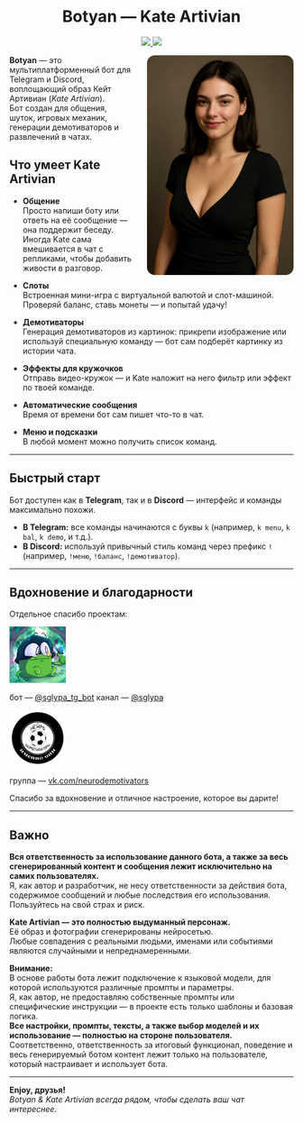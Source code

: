 <h1 align="center">Botyan — Kate Artivian</h1>
<p align="center">
  <a href="https://github.com/TheAndreyZakharov/Botyan/blob/main/README.md">
    <img src="https://img.shields.io/badge/README-English-blue">
  </a>
  <a href="https://github.com/TheAndreyZakharov/Botyan/blob/main/README_RU.md">
    <img src="https://img.shields.io/badge/README-Русский-brightgreen">
  </a>
</p>

<img src="source/ChatGPTImage.png" alt="Kate Artivian" align="right" width="260" style="margin-left: 24px; border-radius: 14px;" />

**Botyan** — это мультиплатформенный бот для Telegram и Discord, воплощающий образ Кейт Артивиан (*Kate Artivian*).  
Бот создан для общения, шуток, игровых механик, генерации демотиваторов и развлечений в чатах.

## Что умеет Kate Artivian

- **Общение**  
  Просто напиши боту или ответь на её сообщение — она поддержит беседу. Иногда Kate сама вмешивается в чат с репликами, чтобы добавить живости в разговор.

- **Слоты**  
  Встроенная мини-игра с виртуальной валютой и слот-машиной. Проверяй баланс, ставь монеты — и попытай удачу!

- **Демотиваторы**  
  Генерация демотиваторов из картинок: прикрепи изображение или используй специальную команду — бот сам подберёт картинку из истории чата.

- **Эффекты для кружочков**  
  Отправь видео-кружок — и Kate наложит на него фильтр или эффект по твоей команде.

- **Автоматические сообщения**  
  Время от времени бот сам пишет что-то в чат.

- **Меню и подсказки**  
  В любой момент можно получить список команд.

---

## Быстрый старт

Бот доступен как в **Telegram**, так и в **Discord** — интерфейс и команды максимально похожи.

- **В Telegram:** все команды начинаются с буквы `k` (например, `k menu`, `k bal`, `k demo`, и т.д.).
- **В Discord:** используй привычный стиль команд через префикс `!` (например, `!меню`, `!баланс`, `!демотиватор`).

---

## Вдохновение и благодарности

Отдельное спасибо проектам:

<img src="source/sglypa.jpg" alt="@sglypa" width="100"/>

бот — [@sglypa_tg_bot](https://t.me/sglypa_tg_bot)
канал — [@sglypa](https://t.me/sglypa)

<img src="source/DemoGen.jpg" alt="vk.com/neurodemotivators" width="100"/>

группа — [vk.com/neurodemotivators](https://vk.com/neurodemotivators)

Спасибо за вдохновение и отличное настроение, которое вы дарите!

---

## Важно

**Вся ответственность за использование данного бота, а также за весь сгенерированный контент и сообщения лежит исключительно на самих пользователях.**  
Я, как автор и разработчик, не несу ответственности за действия бота, содержимое сообщений и любые последствия его использования.  
Пользуйтесь на свой страх и риск.

**Kate Artivian — это полностью выдуманный персонаж.**  
Её образ и фотографии сгенерированы нейросетью.  
Любые совпадения с реальными людьми, именами или событиями являются случайными и непреднамеренными.

**Внимание:**  
В основе работы бота лежит подключение к языковой модели, для которой используются различные промпты и параметры.  
Я, как автор, не предоставляю собственные промпты или специфические инструкции — в проекте есть только шаблоны и базовая логика.  
**Все настройки, промпты, тексты, а также выбор моделей и их использование — полностью на стороне пользователя.**  
Соответственно, ответственность за итоговый функционал, поведение и весь генерируемый ботом контент лежит только на пользователе, который настраивает и использует бота.


---

**Enjoy, друзья!**  
*Botyan & Kate Artivian всегда рядом, чтобы сделать ваш чат интереснее.*
